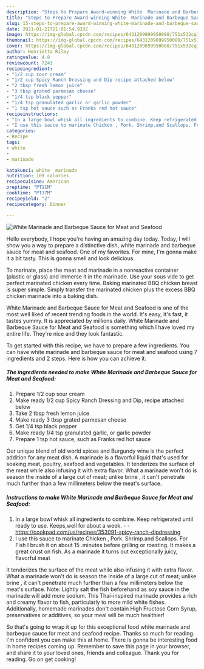 ```yaml
---
description: "Steps to Prepare Award-winning White  Marinade and Barbeque Sauce for Meat and Seafood"
title: "Steps to Prepare Award-winning White  Marinade and Barbeque Sauce for Meat and Seafood"
slug: 15-steps-to-prepare-award-winning-white-marinade-and-barbeque-sauce-for-meat-and-seafood
date: 2021-01-21T21:01:54.933Z
image: https://img-global.cpcdn.com/recipes/6431209899950080/751x532cq70/white-marinade-and-barbeque-sauce-for-meat-and-seafood-recipe-main-photo.jpg
thumbnail: https://img-global.cpcdn.com/recipes/6431209899950080/751x532cq70/white-marinade-and-barbeque-sauce-for-meat-and-seafood-recipe-main-photo.jpg
cover: https://img-global.cpcdn.com/recipes/6431209899950080/751x532cq70/white-marinade-and-barbeque-sauce-for-meat-and-seafood-recipe-main-photo.jpg
author: Henrietta Riley
ratingvalue: 4.8
reviewcount: 7243
recipeingredient:
- "1/2 cup sour cream"
- "1/2 cup Spicy Ranch Dressing and Dip recipe attached below"
- "2 tbsp fresh lemon juice"
- "3 tbsp grated parmesan cheese"
- "1/4 tsp black pepper"
- "1/4 tsp granulated garlic or garlic powder"
- "1 tsp hot sauce such as Franks red hot sauce"
recipeinstructions:
- "In a large bowl whisk all ingredients to combine. Keep refrigerated until ready to use. Keeps,well for about a week.  https://cookpad.com/us/recipes/353091-spicy-ranch-dipdressing"
- "I use this sauce to marinate Chicken , Pork. Shrimp.and Scallops. For Fish I brush it on about 15 .minutes before grilling or roasting. It makes a great crust on fish. As a marinade it turns out exceptionally juicy, flavorful meat"
categories:
- Recipe
tags:
- white
- 
- marinade

katakunci: white  marinade 
nutrition: 109 calories
recipecuisine: American
preptime: "PT11M"
cooktime: "PT37M"
recipeyield: "2"
recipecategory: Dinner

---
```



![White  Marinade and Barbeque Sauce for Meat and Seafood](https://img-global.cpcdn.com/recipes/6431209899950080/751x532cq70/white-marinade-and-barbeque-sauce-for-meat-and-seafood-recipe-main-photo.jpg)

Hello everybody, I hope you're having an amazing day today. Today, I will show you a way to prepare a distinctive dish, white  marinade and barbeque sauce for meat and seafood. One of my favorites. For mine, I'm gonna make it a bit tasty. This is gonna smell and look delicious.

To marinate, place the meat and marinade in a nonreactive container (plastic or glass) and immerse it in the marinade. Use your sous vide to get perfect marinated chicken every time. Baking marinated BBQ chicken breast is super simple. Simply transfer the marinated chicken plus the excess BBQ chicken marinade into a baking dish.

White  Marinade and Barbeque Sauce for Meat and Seafood is one of the most well liked of recent trending foods in the world. It's easy, it's fast, it tastes yummy. It is appreciated by millions daily. White  Marinade and Barbeque Sauce for Meat and Seafood is something which I have loved my entire life. They're nice and they look fantastic.


To get started with this recipe, we have to prepare a few ingredients. You can have white  marinade and barbeque sauce for meat and seafood using 7 ingredients and 2 steps. Here is how you can achieve it.

<!--inarticleads1-->

##### The ingredients needed to make White  Marinade and Barbeque Sauce for Meat and Seafood:

1. Prepare 1/2 cup sour cream
1. Make ready 1/2 cup Spicy Ranch Dressing and Dip, recipe attached below
1. Take 2 tbsp fresh lemon juice
1. Make ready 3 tbsp grated parmesan cheese
1. Get 1/4 tsp black pepper
1. Make ready 1/4 tsp granulated garlic, or garlic powder
1. Prepare 1 tsp hot sauce, such as Franks red hot sauce


Our unique blend of old world spices and Burgundy wine is the perfect addition for any meat dish. A marinade is a flavorful liquid that&#39;s used for soaking meat, poultry, seafood and vegetables. It tenderizes the surface of the meat while also infusing it with extra flavor. What a marinade won&#39;t do is season the inside of a large cut of meat; unlike brine , it can&#39;t penetrate much further than a few millimeters below the meat&#39;s surface. 

<!--inarticleads2-->

##### Instructions to make White  Marinade and Barbeque Sauce for Meat and Seafood:

1. In a large bowl whisk all ingredients to combine. Keep refrigerated until ready to use. Keeps,well for about a week. -  - https://cookpad.com/us/recipes/353091-spicy-ranch-dipdressing
1. I use this sauce to marinate Chicken , Pork. Shrimp.and Scallops. For Fish I brush it on about 15 .minutes before grilling or roasting. It makes a great crust on fish. As a marinade it turns out exceptionally juicy, flavorful meat


It tenderizes the surface of the meat while also infusing it with extra flavor. What a marinade won&#39;t do is season the inside of a large cut of meat; unlike brine , it can&#39;t penetrate much further than a few millimeters below the meat&#39;s surface. Note: Lightly salt the fish beforehand as soy sauce in the marinade will add more sodium. This Thai-inspired marinade provides a rich and creamy flavor to fish, particularly to more mild white fishes. Additionally, homemade marinades don&#39;t contain High Fructose Corn Syrup, preservatives or additives, so your meal will be much healthier! 

So that's going to wrap it up for this exceptional food white  marinade and barbeque sauce for meat and seafood recipe. Thanks so much for reading. I'm confident you can make this at home. There is gonna be interesting food in home recipes coming up. Remember to save this page in your browser, and share it to your loved ones, friends and colleague. Thank you for reading. Go on get cooking!
